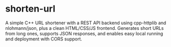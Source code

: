# shorten-url
A simple C++ URL shortener with a REST API backend using cpp-httplib and nlohmann/json, plus a clean HTML/CSS/JS frontend. Generates short URLs from long ones, supports JSON responses, and enables easy local running and deployment with CORS support.
